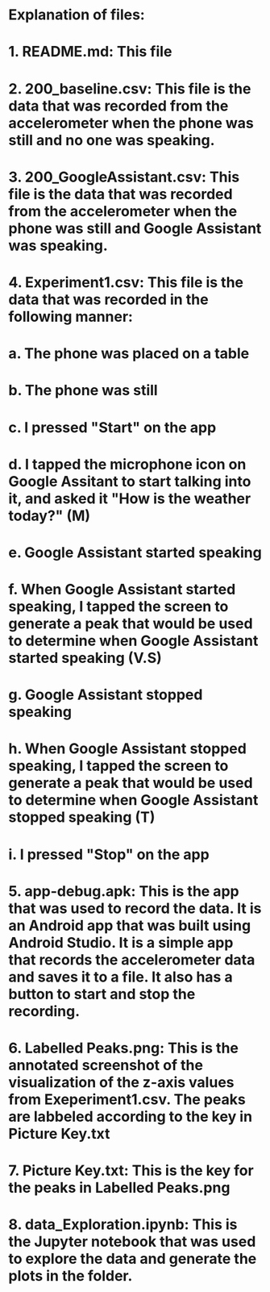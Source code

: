 # Explanation of files:
# 1. README.md: This file
# 2. 200_baseline.csv: This file is the data that was recorded from the accelerometer when the phone was still and no one was speaking.
# 3. 200_GoogleAssistant.csv: This file is the data that was recorded from the accelerometer when the phone was still and Google Assistant was speaking. 
# 4. Experiment1.csv: This file is the data that was recorded in the following manner:
#    a. The phone was placed on a table
#    b. The phone was still
#    c. I pressed "Start" on the app
#    d. I tapped the microphone icon on Google Assitant to start talking into it, and asked it "How is the weather today?" (M)
#    e. Google Assistant started speaking
#    f. When Google Assistant started speaking, I tapped the screen to generate a peak that would be used to determine when Google Assistant started speaking (V.S)
#    g. Google Assistant stopped speaking
#    h. When Google Assistant stopped speaking, I tapped the screen to generate a peak that would be used to determine when Google Assistant stopped speaking (T)
#    i. I pressed "Stop" on the app
# 5. app-debug.apk: This is the app that was used to record the data. It is an Android app that was built using Android Studio. It is a simple app that records the accelerometer data and saves it to a file. It also has a button to start and stop the recording.
# 6. Labelled Peaks.png: This is the annotated screenshot of the visualization of the z-axis values from Exeperiment1.csv. The peaks are labbeled according to the key in Picture Key.txt
# 7. Picture Key.txt: This is the key for the peaks in Labelled Peaks.png
# 8. data_Exploration.ipynb: This is the Jupyter notebook that was used to explore the data and generate the plots in the folder.
